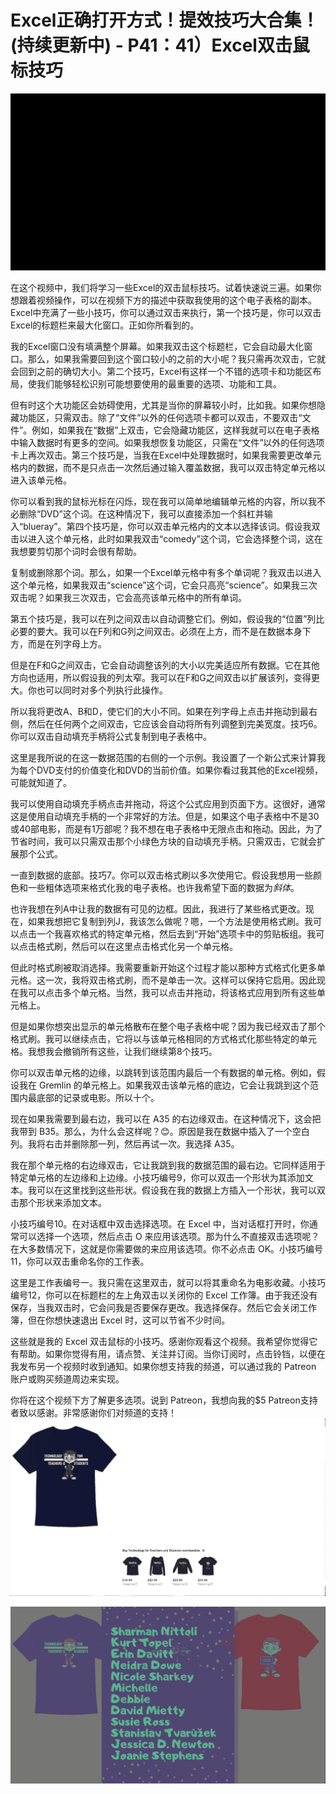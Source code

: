 # Excel正确打开方式！提效技巧大合集！(持续更新中) - P41：41）Excel双击鼠标技巧 

![](img/ef0bc5454995088e26095a238f3ec68c_0.png)

在这个视频中，我们将学习一些Excel的双击鼠标技巧。试着快速说三遍。如果你想跟着视频操作，可以在视频下方的描述中获取我使用的这个电子表格的副本。Excel中充满了一些小技巧，你可以通过双击来执行，第一个技巧是，你可以双击Excel的标题栏来最大化窗口。正如你所看到的。

我的Excel窗口没有填满整个屏幕。如果我双击这个标题栏，它会自动最大化窗口。那么，如果我需要回到这个窗口较小的之前的大小呢？我只需再次双击，它就会回到之前的确切大小。第二个技巧，Excel有这样一个不错的选项卡和功能区布局，使我们能够轻松识别可能想要使用的最重要的选项、功能和工具。

但有时这个大功能区会妨碍使用，尤其是当你的屏幕较小时，比如我。如果你想隐藏功能区，只需双击。除了“文件”以外的任何选项卡都可以双击，不要双击“文件”。例如，如果我在“数据”上双击，它会隐藏功能区，这样我就可以在电子表格中输入数据时有更多的空间。如果我想恢复功能区，只需在“文件”以外的任何选项卡上再次双击。第三个技巧是，当我在Excel中处理数据时，如果我需要更改单元格内的数据，而不是只点击一次然后通过输入覆盖数据，我可以双击特定单元格以进入该单元格。

你可以看到我的鼠标光标在闪烁，现在我可以简单地编辑单元格的内容，所以我不必删除“DVD”这个词。在这种情况下，我可以直接添加一个斜杠并输入“blueray”。第四个技巧是，你可以双击单元格内的文本以选择该词。假设我双击以进入这个单元格，此时如果我双击“comedy”这个词，它会选择整个词，这在我想要剪切那个词时会很有帮助。

复制或删除那个词。那么，如果一个Excel单元格中有多个单词呢？我双击以进入这个单元格，如果我双击“science”这个词，它会只高亮“science”。如果我三次双击呢？如果我三次双击，它会高亮该单元格中的所有单词。

第五个技巧是，我可以在列之间双击以自动调整它们。例如，假设我的“位置”列比必要的要大。我可以在F列和G列之间双击。必须在上方，而不是在数据本身下方，而是在列字母上方。

但是在F和G之间双击，它会自动调整该列的大小以完美适应所有数据。它在其他方向也适用，所以假设我的列太窄。我可以在F和G之间双击以扩展该列，变得更大。你也可以同时对多个列执行此操作。

所以我将更改A、B和D，使它们的大小不同。如果在列字母上点击并拖动到最右侧，然后在任何两个之间双击，它应该会自动将所有列调整到完美宽度。技巧6。你可以双击自动填充手柄将公式复制到电子表格中。

这里是我所说的在这一数据范围的右侧的一个示例。我设置了一个新公式来计算我为每个DVD支付的价值变化和DVD的当前价值。如果你看过我其他的Excel视频，可能就知道了。

我可以使用自动填充手柄点击并拖动，将这个公式应用到页面下方。这很好，通常这是使用自动填充手柄的一个非常好的方法。但是，如果这个电子表格中不是30或40部电影，而是有1万部呢？我不想在电子表格中无限点击和拖动。因此，为了节省时间，我可以只需双击那个小绿色方块的自动填充手柄。只需双击，它就会扩展那个公式。

一直到数据的底部。技巧7。你可以双击格式刷以多次使用它。假设我想用一些颜色和一些粗体选项来格式化我的电子表格。也许我希望下面的数据为*斜体*。

也许我想在列A中让我的数据有可见的边框。因此，我进行了某些格式更改。现在，如果我想把它复制到列J，我该怎么做呢？嗯，一个方法是使用格式刷。我可以点击一个我喜欢格式的特定单元格，然后去到“开始”选项卡中的剪贴板组。我可以点击格式刷，然后可以在这里点击格式化另一个单元格。

但此时格式刷被取消选择。我需要重新开始这个过程才能以那种方式格式化更多单元格。这一次，我将双击格式刷，而不是单击一次。这样可以保持它启用。因此现在我可以点击多个单元格。当然，我可以点击并拖动，将该格式应用到所有这些单元格上。

但是如果你想突出显示的单元格散布在整个电子表格中呢？因为我已经双击了那个格式刷。我可以继续点击，它将以与该单元格相同的方式格式化那些特定的单元格。我想我会撤销所有这些，让我们继续第8个技巧。

你可以双击单元格的边缘，以跳转到该范围内最后一个有数据的单元格。例如，假设我在 Gremlin 的单元格上。如果我双击该单元格的底边，它会让我跳到这个范围内最底部的记录或电影。所以十个。

现在如果我需要到最右边，我可以在 A35 的右边缘双击。在这种情况下，这会把我带到 B35。那么，为什么会这样呢？😊。原因是我在数据中插入了一个空白列。我将右击并删除那一列，然后再试一次。我选择 A35。

我在那个单元格的右边缘双击，它让我跳到我的数据范围的最右边。它同样适用于特定单元格的左边缘和上边缘。小技巧编号9，你可以双击一个形状为其添加文本。我可以在这里找到这些形状。假设我在我的数据上方插入一个形状，我可以双击那个形状来添加文本。

小技巧编号10。在对话框中双击选择选项。在 Excel 中，当对话框打开时，你通常可以选择一个选项，然后点击 O 来应用该选项。那为什么不直接双击选项呢？在大多数情况下，这就是你需要做的来应用该选项。你不必点击 OK。小技巧编号11，你可以双击重命名你的工作表。

这里是工作表编号一。我只需在这里双击，就可以将其重命名为电影收藏。小技巧编号12，你可以在标题栏的左上角双击以关闭你的 Excel 工作簿。由于我还没有保存，当我双击时，它会问我是否要保存更改。我选择保存。然后它会关闭工作簿，但在你想快速退出 Excel 时，这可以节省不少时间。

这些就是我的 Excel 双击鼠标的小技巧。感谢你观看这个视频。我希望你觉得它有帮助。如果你觉得有用，请点赞、关注并订阅。当你订阅时，点击铃铛，以便在我发布另一个视频时收到通知。如果你想支持我的频道，可以通过我的 Patreon 账户或购买频道周边来实现。

你将在这个视频下方了解更多选项。说到 Patreon，我想向我的$5 Patreon支持者致以感谢。非常感谢你们对频道的支持！![](img/ef0bc5454995088e26095a238f3ec68c_2.png)

![](img/ef0bc5454995088e26095a238f3ec68c_3.png)
